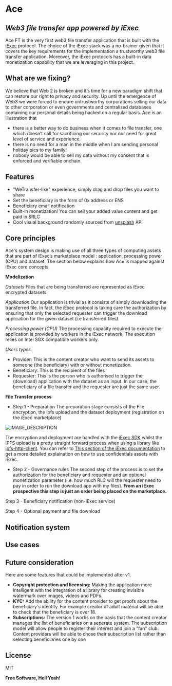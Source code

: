 # Ace
## _Web3 file transfer app powered by iExec_ 

Ace FT is the very first web3 file transfer application that is built with the [iExec](https://iex.ec) protocol. 
The choice of the iExec stack was a no-brainer given that it covers the key requirements for the implementation a trustworthy web3 file transfer application.
Moreover, the iExec protocols has a built-in data monetization capability that we are leveraging in this project.

## What are we fixing?
We believe that Web 2 is broken and it’s time for a new paradigm shift that can restore our right to privacy and security. 
Up until the emergence of Web3 we were forced to endure untrustworthy corporations selling our data to other corporation or even governments and centralized databases containing our personal details being hacked on a regular basis.
Ace is an illustration that 
- there is a better way to do business when it comes to file transfer, one which doesn’t call for sacrificing our security nor our need for great level of service and experience. 
- there is no need for a man in the middle when I am sending personal holiday pics to my family!
- nobody would be able to sell my data without my consent that is enforced and verifiable onchain.


## Features

- "WeTransfer-like" experience,  simply drag and drop files you want to share
- Set the beneficiary in the form of 0x address or ENS
- Beneficiary email notification 
- Built-in monetization! You can sell your added value content and get paid in $RLC
- Cool visual background randomly sourced from [unsplash](https://unsplash.com) API


## Core principles

Ace's system design is making use of all three types of computing assets that are part of iExec’s marketplace model : application, processing power (CPU) and dataset. The section below explains how Ace is mapped against iExec core concepts. 

**Modelization**

_Datasets_
Files that are being transferred are represented as iExec encrypted datasets

_Application_
Our application is trivial as it consists of simply downloading the transferred file. In fact, the iExec protocol is taking care the authorization by ensuring that only the selected requester can trigger the download application for the given dataset (i.e transferred files)

_Processing power (CPU)_
The processing capacity required to execute the application is provided by workers in the iExec network. The execution relies on Intel SGX compatible workers only.

_Users types_
- Provider: This is the content creator who want to send its assets to someone (the beneficiary) with or without monetization.
- Beneficiary: This is the recipient of the files
- Requester: This is the person who is authorised to trigger the (download) application with the dataset as an input. In our case, the beneficiary of a file transfer and the requester are just the same user.
 

**File Transfer process**

- Step 1 - Preparation
The preparation stage consists of the File encryption, the ipfs upload and the dataset deployment (registration on the iExec marketplace)

![IMAGE_DESCRIPTION](https://bafybeigb3aodzwkqsf3kdffjodbluzxpvvpe5ixzz542jcec4swzl3wbqi.ipfs.infura-ipfs.io)
 

The encryption and deployment are handled with the [iExec SDK](https://github.com/iExecBlockchainComputing/iexec-sdk) whilst the IPFS upload is a pretty straight forward process when using a library like [ipfs-http-client](https://www.npmjs.com/package/ipfs-http-client).
You can refer to [This section of the iExec documentation](https://docs.iex.ec/for-developers/confidential-computing/sgx-encrypted-dataset) to get a more detailed explaination on how to use confidentials assets with iExec.


- Step 2 - Governance rules
The second step of the process is to set the authorization for the beneficiary and requester and an optional monetization parameter (i.e. how much RLC will the requester need to pay in order to run the download app with my files).
**From an iExec prospective this step is just an order being placed on the marketplace.**

Step 3 -  Beneficiary notification (non-iExec service)

Step 4 - Optional payment and file download

## Notification system

## Use cases

## Future consideration
Here are some features that could be implemented after v1. 
- **Copyright protection and licensing:** Making the application more intelligent with the integration of a library for creating invisible watermark over images, videos and PDFs.
- **KYC:** Add the ability for the content provider to get proofs about the beneficiary's identity. For example creator of adult material will be able to check that the beneficiary is over 18.
- **Subscriptions:** The version 1 works on the basis that the content creator manages the list of beneficiaries on a seperate system. The subscription model will allow people to register their interest and join a "fan" club. Content providers will be able to chose their subscription list rather than selecting beneficiaries one by one


## License

MIT

**Free Software, Hell Yeah!**
